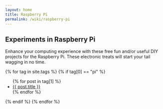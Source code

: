 ```yaml
---
layout: home
title: Raspberry Pi
permalink: /wiki/raspberry-pi
---
```


## Experiments in Raspberry Pi

Enhance your computing experience with these free fun and/or useful DIY projects for the Raspberry Pi. These electronic treats will start your tail wagging in no time.

{% for tag in site.tags %}
{% if tag[0] == "pi" %}
  <ul>
    {% for post in tag[1] %}
      <li><a href="{{ post.url }}">{{ post.title }}</a></li>
    {% endfor %}
  </ul>
  {% endif %}
{% endfor %}